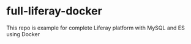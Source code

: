 # full-liferay-docker
This repo is example for complete Liferay platform with MySQL and ES using Docker
